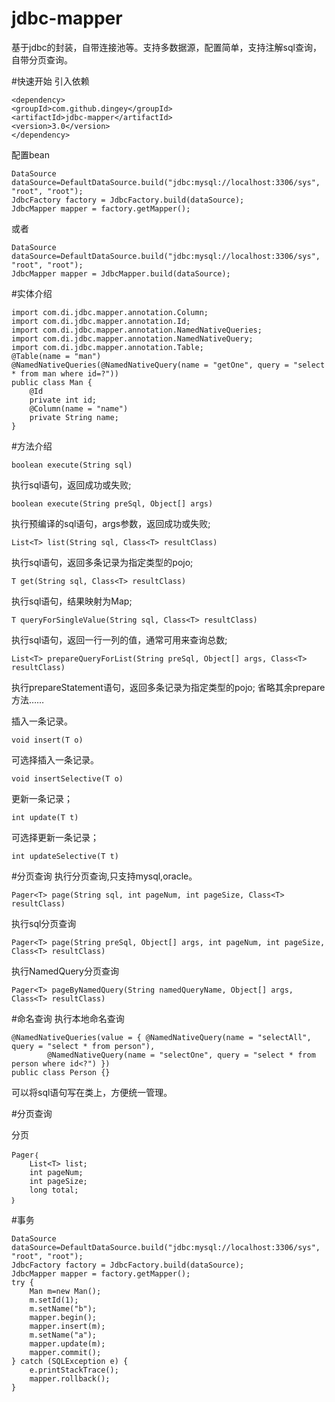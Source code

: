 # jdbc-mapper
基于jdbc的封装，自带连接池等。支持多数据源，配置简单，支持注解sql查询，自带分页查询。

#快速开始
引入依赖
```
<dependency>
<groupId>com.github.dingey</groupId>
<artifactId>jdbc-mapper</artifactId>
<version>3.0</version>
</dependency>
```

配置bean
```
DataSource dataSource=DefaultDataSource.build("jdbc:mysql://localhost:3306/sys", "root", "root");
JdbcFactory factory = JdbcFactory.build(dataSource);
JdbcMapper mapper = factory.getMapper();
```
或者
```
DataSource dataSource=DefaultDataSource.build("jdbc:mysql://localhost:3306/sys", "root", "root");
JdbcMapper mapper = JdbcMapper.build(dataSource);
```

#实体介绍
```
import com.di.jdbc.mapper.annotation.Column;
import com.di.jdbc.mapper.annotation.Id;
import com.di.jdbc.mapper.annotation.NamedNativeQueries;
import com.di.jdbc.mapper.annotation.NamedNativeQuery;
import com.di.jdbc.mapper.annotation.Table;
@Table(name = "man")
@NamedNativeQueries(@NamedNativeQuery(name = "getOne", query = "select * from man where id=?"))
public class Man {
	@Id
	private int id;
	@Column(name = "name")
	private String name;
}
```

#方法介绍
```
boolean execute(String sql)
```

执行sql语句，返回成功或失败;
```
boolean execute(String preSql, Object[] args)
```

执行预编译的sql语句，args参数，返回成功或失败;
```
List<T> list(String sql, Class<T> resultClass)
```

执行sql语句，返回多条记录为指定类型的pojo;
```
T get(String sql, Class<T> resultClass)
```

执行sql语句，结果映射为Map;
```
T queryForSingleValue(String sql, Class<T> resultClass)
```

执行sql语句，返回一行一列的值，通常可用来查询总数;
```
List<T> prepareQueryForList(String preSql, Object[] args, Class<T> resultClass)
```

执行prepareStatement语句，返回多条记录为指定类型的pojo;
省略其余prepare方法……

插入一条记录。
```
void insert(T o)
```

可选择插入一条记录。
```
void insertSelective(T o)
```

更新一条记录；
```
int update(T t)
```

可选择更新一条记录；
```
int updateSelective(T t)
```

#分页查询
执行分页查询,只支持mysql,oracle。
```
Pager<T> page(String sql, int pageNum, int pageSize, Class<T> resultClass)
```

执行sql分页查询
```
Pager<T> page(String preSql, Object[] args, int pageNum, int pageSize, Class<T> resultClass)
```

执行NamedQuery分页查询
```
Pager<T> pageByNamedQuery(String namedQueryName, Object[] args, Class<T> resultClass)
```

#命名查询
执行本地命名查询
```
@NamedNativeQueries(value = { @NamedNativeQuery(name = "selectAll", query = "select * from person"),
		@NamedNativeQuery(name = "selectOne", query = "select * from person where id<?") })
public class Person {}
```
可以将sql语句写在类上，方便统一管理。


#分页查询


分页
```
Pager｛
	List<T> list;
	int pageNum;
	int pageSize;
	long total;
｝
```

#事务
```
DataSource dataSource=DefaultDataSource.build("jdbc:mysql://localhost:3306/sys", "root", "root");
JdbcFactory factory = JdbcFactory.build(dataSource);
JdbcMapper mapper = factory.getMapper();
try {
	Man m=new Man();
	m.setId(1);
	m.setName("b");
	mapper.begin();
	mapper.insert(m);
	m.setName("a");
	mapper.update(m);
	mapper.commit();
} catch (SQLException e) {
	e.printStackTrace();
	mapper.rollback();
}
```
